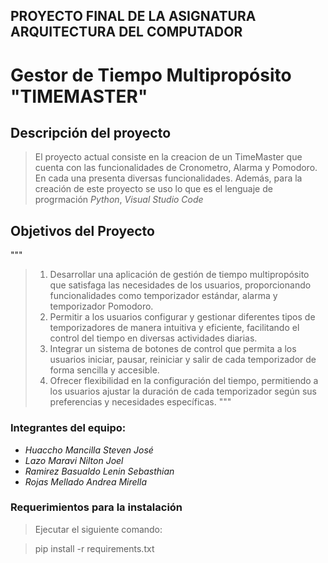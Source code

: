 ## PROYECTO FINAL DE LA ASIGNATURA ARQUITECTURA DEL COMPUTADOR

# Gestor de Tiempo Multipropósito "TIMEMASTER"

## Descripción del proyecto
> El proyecto actual consiste en la creacion de un TimeMaster que cuenta con las funcionalidades de Cronometro, Alarma y Pomodoro. En cada una presenta diversas funcionalidades. Además, para la creación de este proyecto se uso lo que es el lenguaje de progrmación _Python_, _Visual Studio Code_


## Objetivos del Proyecto
"""
> 1. Desarrollar una aplicación de gestión de tiempo multipropósito que satisfaga las necesidades de los usuarios, proporcionando funcionalidades como temporizador estándar, alarma y temporizador Pomodoro.
> 2. Permitir a los usuarios configurar y gestionar diferentes tipos de temporizadores de manera intuitiva y eficiente, facilitando el control del tiempo en diversas actividades diarias.
> 3. Integrar un sistema de botones de control que permita a los usuarios iniciar, pausar, reiniciar y salir de cada temporizador de forma sencilla y accesible.
> 4. Ofrecer flexibilidad en la configuración del tiempo, permitiendo a los usuarios ajustar la duración de cada temporizador según sus preferencias y necesidades específicas.
"""

### Integrantes del equipo:

- _Huaccho Mancilla Steven José_
- _Lazo Maravi Nilton Joel_
- _Ramirez Basualdo Lenin Sebasthian_
- _Rojas Mellado Andrea Mirella_


### Requerimientos para la instalación
> Ejecutar el siguiente comando:

> pip install -r requirements.txt

